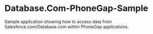 Database.Com-PhoneGap-Sample
============================

Sample application showing how to access data from Salesforce.com/Database.com within PhoneGap applications.